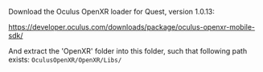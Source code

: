 Download the Oculus OpenXR loader for Quest, version 1.0.13:

https://developer.oculus.com/downloads/package/oculus-openxr-mobile-sdk/

And extract the 'OpenXR' folder into this folder, such that following path exists: `OculusOpenXR/OpenXR/Libs/`
